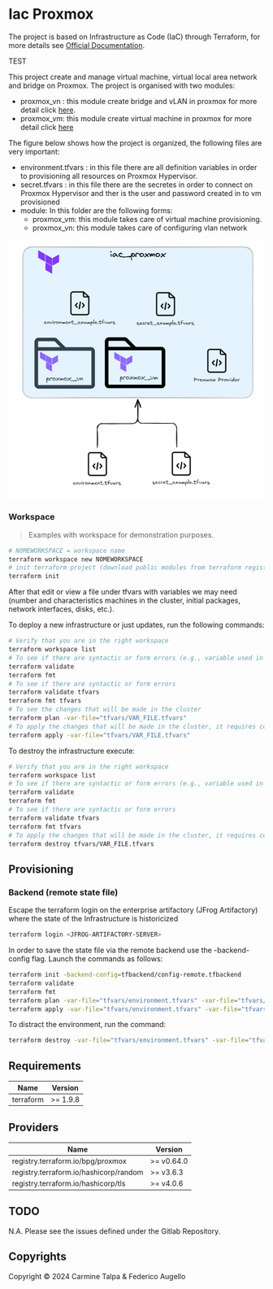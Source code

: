 # Iac Proxmox
The project is based on Infrastructure as Code (IaC) through Terraform, for more details see [Official Documentation](https://developer.hashicorp.com/terraform/docs).

TEST

This project create and manage virtual machine, virtual local area network and bridge on Proxmox. The project is organised with two modules:
 
* proxmox_vn : this module create bridge and vLAN in proxmox for more detail click [here](./module/proxmox_vn/README.md).
* proxmox_vm: this module create virtual machine in proxmox for more detail click [here](./module/proxmox_vm/README.md)

The figure below shows how the project is organized, the following files are very important:

* environment.tfvars : in this file there are all definition variables in order to provisioning all resources on Proxmox Hypervisor. 
* secret.tfvars : in this file there are the secretes in order to connect on Proxmox Hypervisor and ther is the user and password created in to vm provisioned
* module: In this folder are the following forms:
    * proxmox_vm: this module takes care of virtual machine provisioning.
    * proxmox_vn: this module takes care of configuring vlan network 

![project](./iac-proxmox.png)


### Workspace

> Examples with workspace for demonstration purposes.

```bash
# NOMEWORKSPACE = workspace name
terraform workspace new NOMEWORKSPACE
# init terraform project (download public modules from terraform registry)
terraform init
```

After that edit or view a file under tfvars with variables we may need (number and characteristics machines in the cluster, initial packages, network interfaces, disks, etc.).

To deploy a new infrastructure or just updates, run the following commands:

```bash
# Verify that you are in the right workspace
terraform workspace list
# To see if there are syntactic or form errors (e.g., variable used in a template but is nonexistent)
terraform validate
terraform fmt
# To see if there are syntactic or form errors
terraform validate tfvars
terraform fmt tfvars
# To see the changes that will be made in the cluster
terraform plan -var-file="tfvars/VAR_FILE.tfvars"
# To apply the changes that will be made in the cluster, it requires confirmation
terraform apply -var-file="tfvars/VAR_FILE.tfvars"
```

To destroy the infrastructure execute:

```bash
# Verify that you are in the right workspace
terraform workspace list
# To see if there are syntactic or form errors (e.g., variable used in a template but is nonexistent)
terraform validate
terraform fmt
# To see if there are syntactic or form errors
terraform validate tfvars
terraform fmt tfvars
# To apply the changes that will be made in the cluster, it requires confirmation
terraform destroy tfvars/VAR_FILE.tfvars
```

## Provisioning

### Backend (remote state file)
Escape the terraform login on the enterprise artifactory (JFrog Artifactory) where the state of the Infrastructure is historicized

```bash
terraform login <JFROG-ARTIFACTORY-SERVER>
```
In order to save the state file via the remote backend use the -backend-config flag.  Launch the commands as follows:

```bash
terraform init -backend-config=tfbackend/config-remote.tfbackend
terraform validate
terraform fmt
terraform plan -var-file="tfvars/environment.tfvars" -var-file="tfvars/secret.tfvars"
terraform apply -var-file="tfvars/environment.tfvars" -var-file="tfvars/secret.tfvars"
```
To distract the environment, run the command:

```bash
terraform destroy -var-file="tfvars/environment.tfvars" -var-file="tfvars/secret.tfvars"
```

## Requirements

| Name | Version |
| --- | --- |
| terraform | >= 1.9.8 |

 

## Providers

| Name | Version |
| --- | --- |
| registry.terraform.io/bpg/proxmox | >= v0.64.0 |
| registry.terraform.io/hashicorp/random | >= v3.6.3 |
| registry.terraform.io/hashicorp/tls | >= v4.0.6 | 


## TODO
N.A.
Please see the issues defined under the Gitlab Repository.

## Copyrights

Copyright © 2024 Carmine Talpa & Federico Augello


